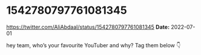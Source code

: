 # 1542780797761081345
https://twitter.com/AliAbdaal/status/1542780797761081345
**Date:** 2022-07-01

hey team, who’s your favourite YouTuber and why? Tag them below 👇
